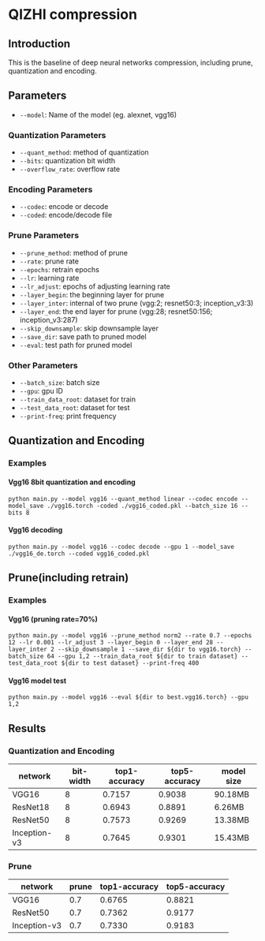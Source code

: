 # QIZHI compression

## Introduction

This is the baseline of deep neural networks compression, including prune, quantization and encoding.

## Parameters

- `--model`: Name of the model (eg. alexnet, vgg16)

### Quantization Parameters
- `--quant_method`: method of quantization
- `--bits`: quantization bit width
- `--overflow_rate`: overflow rate

### Encoding Parameters
- `--codec`: encode or decode
- `--coded`: encode/decode file

### Prune Parameters
- `--prune_method`: method of prune
- `--rate`: prune rate
- `--epochs`: retrain epochs
- `--lr`: learning rate
- `--lr_adjust`: epochs of adjusting learning rate
- `--layer_begin`: the beginning layer for prune
- `--layer_inter`: internal of two prune (vgg:2; resnet50:3; inception_v3:3)
- `--layer_end`: the end layer for prune (vgg:28; resnet50:156; inception_v3:287)
- `--skip_downsample`: skip downsample layer
- `--save_dir`: save path to pruned model
- `--eval`: test path for pruned model


### Other Parameters
- `--batch_size`: batch size
- `--gpu`: gpu ID
- `--train_data_root`: dataset for train
- `--test_data_root`: dataset for test
- `--print-freq`: print frequency

## Quantization and Encoding

### Examples

#### Vgg16 8bit quantization and encoding
```shell
python main.py --model vgg16 --quant_method linear --codec encode --model_save ./vgg16.torch -coded ./vgg16_coded.pkl --batch_size 16 --bits 8
```


#### Vgg16 decoding
```shell
python main.py --model vgg16 --codec decode --gpu 1 --model_save ./vgg16_de.torch --coded vgg16_coded.pkl
```


## Prune(including retrain)

### Examples

#### Vgg16 (pruning rate=70%)
```shell
python main.py --model vgg16 --prune_method norm2 --rate 0.7 --epochs 12 --lr 0.001 --lr_adjust 3 --layer_begin 0 --layer_end 28 --layer_inter 2 --skip_downsample 1 --save_dir ${dir to vgg16.torch} --batch_size 64 --gpu 1,2 --train_data_root ${dir to train dataset} --test_data_root ${dir to test dataset} --print-freq 400
```

#### Vgg16 model test
```shell
python main.py --model vgg16 --eval ${dir to best.vgg16.torch} --gpu 1,2
```

## Results

### Quantization and Encoding
network | bit-width | top1-accuracy | top5-accuracy | model size |
--------|-----------|---------------|---------------|------------| 
VGG16 | 8 | 0.7157 | 0.9038	| 90.18MB |
ResNet18 | 8 | 0.6943 | 0.8891	| 6.26MB | 
ResNet50 | 8 | 0.7573 | 0.9269 | 13.38MB | 
Inception-v3 | 8 | 0.7645 | 0.9301 | 15.43MB | 


### Prune
network | prune | top1-accuracy | top5-accuracy |
--------|---------------|---------------|---------------|
VGG16 | 0.7 | 0.6765 | 0.8821	|
ResNet50 | 0.7 | 0.7362 | 0.9177 | 
Inception-v3 | 0.7 | 0.7330 | 0.9183 | 